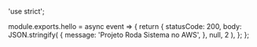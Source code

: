'use strict';

module.exports.hello = async event => {
  return {
    statusCode: 200,
    body: JSON.stringify(
      {
        message: 'Projeto Roda Sistema no AWS',
      },
      null,
      2
    ),
  };
};